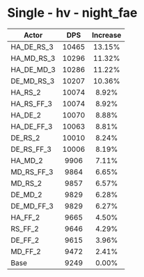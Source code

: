 # Single - hv - night_fae
| Actor | DPS | Increase |
|---|:---:|:---:|
|HA_DE_RS_3|10465|13.15%|
|HA_MD_RS_3|10296|11.32%|
|HA_DE_MD_3|10286|11.22%|
|DE_MD_RS_3|10207|10.36%|
|HA_RS_2|10074|8.92%|
|HA_RS_FF_3|10074|8.92%|
|HA_DE_2|10070|8.88%|
|HA_DE_FF_3|10063|8.81%|
|DE_RS_2|10010|8.24%|
|DE_RS_FF_3|10006|8.19%|
|HA_MD_2|9906|7.11%|
|MD_RS_FF_3|9864|6.65%|
|MD_RS_2|9857|6.57%|
|DE_MD_2|9829|6.28%|
|DE_MD_FF_3|9829|6.27%|
|HA_FF_2|9665|4.50%|
|RS_FF_2|9646|4.29%|
|DE_FF_2|9615|3.96%|
|MD_FF_2|9472|2.41%|
|Base|9249|0.00%|
